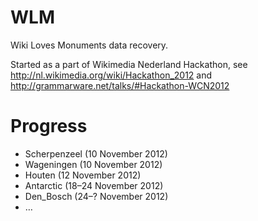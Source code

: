 WLM
===

Wiki Loves Monuments data recovery.

Started as a part of Wikimedia Nederland Hackathon,
	see http://nl.wikimedia.org/wiki/Hackathon_2012
	and http://grammarware.net/talks/#Hackathon-WCN2012

Progress
========
* Scherpenzeel (10 November 2012)
* Wageningen (10 November 2012)
* Houten (12 November 2012)
* Antarctic (18–24 November 2012)
* Den_Bosch (24–? November 2012)
* …
